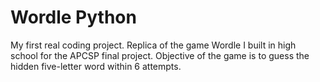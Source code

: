 # Wordle Python
My first real coding project. Replica of the game Wordle I built in high school for the APCSP final project. Objective of the game is to guess the hidden five-letter word within 6 attempts.
